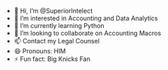 - 👋 Hi, I’m @SuperiorIntelect
- 👀 I’m interested in Accounting and Data Analytics
- 🌱 I’m currently learning Python
- 💞️ I’m looking to collaborate on Accounting Macros
- 📫 Contact my Legal Counsel
- 😄 Pronouns: HIM
- ⚡ Fun fact: Big Knicks Fan

<!---
SuperiorIntelect/SuperiorIntelect is a ✨ special ✨ repository because its `README.md` (this file) appears on your GitHub profile.
You can click the Preview link to take a look at your changes.
--->
